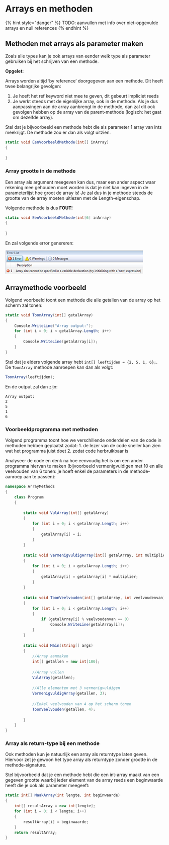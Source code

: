# Arrays en methoden

{% hint style="danger" %}
TODO: aanvullen met info over niet-opgevulde arrays en null references
{% endhint %}

## Methoden met arrays als parameter maken

Zoals alle types kan je ook arrays van eender welk type als parameter gebruiken bij het schrijven van een methode.

**Opgelet:**

Arrays worden altijd ‘by reference’ doorgegeven aan een methode. Dit heeft twee belangrijke gevolgen:

1. Je hoeft het ref keyword niet mee te geven, dit gebeurt impliciet reeds
2. Je werkt steeds met de eigenlijke array, ook in de methode. Als je dus aanpassingen aan de array aanbrengt in de methode, dan zal dit ook gevolgen hebben op de array van de parent-methode \(logisch: het gaat om dezelfde array\).

Stel dat je bijvoorbeeld een methode hebt die als parameter 1 array van ints meekrijgt. De methode zou er dan als volgt uitzien.

```csharp
static void EenVoorbeeldMethode(int[] inArray)
{

}
```

### Array grootte in de methode

Een array als argument meegeven kan dus, maar een ander aspect waar rekening mee gehouden moet worden is dat je niet kan ingeven in de parameterlijst hoe groot de array is! Je zal dus in je methode steeds de grootte van de array moeten uitlezen met de Length-eigenschap.

Volgende methode is dus **FOUT**!

```csharp
static void EenVoorbeeldMethode(int[6] inArray)
{

}
```

En zal volgende error genereren:

![](../../.gitbook/assets/arrays3%20%282%29.png)

## Arraymethode voorbeeld

Volgend voorbeeld toont een methode die alle getallen van de array op het scherm zal tonen:

```csharp
static void ToonArray(int[] getalArray)
{
    Console.WriteLine("Array output:");
    for (int i = 0; i < getalArray.Length; i++)
    {
        Console.WriteLine(getalArray[i]);
    }
}
```

Stel dat je elders volgende array hebt `int[] leeftijden = {2, 5, 1, 6};`. De `ToonArray` methode aanroepen kan dan als volgt:

```csharp
ToonArray(leeftijden);
```

En de output zal dan zijn:

```text
Array output:
2
5
1
6
```

### Voorbeeldprogramma met methoden

Volgend programma toont hoe we verschillende onderdelen van de code in methoden hebben geplaatst zodat: 1. de lezer van de code sneller kan zien wat het programma juist doet 2. zodat code herbruikbaar is

Analyseer de code en denk na hoe eenvoudig het is om een ander programma hiervan te maken \(bijvoorbeeld vermenigvuldigen met 10 en alle veelvouden van 6 tonen: je hoeft enkel de parameters in de methode-aanroep aan te passen\):

```csharp
namespace ArrayMethods
{
    class Program
    {

        static void VulArray(int[] getalArray)
        {
            for (int i = 0; i < getalArray.Length; i++)
            {
                getalArray[i] = i;
            }
        }

        static void VermenigvuldigArray(int[] getalArray, int multiplier)
        {
            for (int i = 0; i < getalArray.Length; i++)
            {
                getalArray[i] = getalArray[i] * multiplier;
            }
        }

        static void ToonVeelvouden(int[] getalArray, int veelvoudenvan)
        {
            for (int i = 0; i < getalArray.Length; i++)
            {
                if (getalArray[i] % veelvoudenvan == 0)
                    Console.WriteLine(getalArray[i]);
            }
        }

        static void Main(string[] args)
        {
            //Array aanmaken
            int[] getallen = new int[100];

            //Array vullen
            VulArray(getallen);

            //Alle elementen met 3 vermenigvuldigen
            VermenigvuldigArray(getallen, 3);

            //Enkel veelvouden van 4 op het scherm tonen
            ToonVeelvouden(getallen, 4);

        }
    }
}
```

### Array als return-type bij een methode

Ook methoden kun je natuurlijk een array als returntype laten geven. Hiervoor zet je gewoon het type array als returntype zonder grootte in de methode-signature.

Stel bijvoorbeeld dat je een methode hebt die een int-array maakt van een gegeven grootte waarbij ieder element van de array reeds een beginwaarde heeft die je ook als parameter meegeeft:

```csharp
static int[] MaakArray(int lengte, int beginwaarde)
{
    int[] resultArray = new int[lengte];
    for (int i = 0; i < lengte; i++)
    {
        resultArray[i] = beginwaarde;
    }
    return resultArray;
}
```

